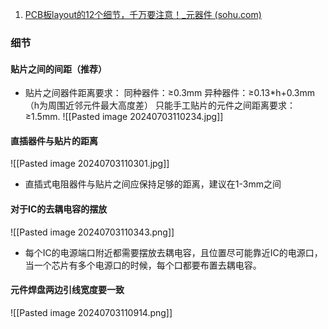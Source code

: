1. [PCB板layout的12个细节，千万要注意！_元器件 (sohu.com)](https://www.sohu.com/a/375798947_100281310)
### 细节
#### 贴片之间的间距（推荐）
- 贴片之间器件距离要求：
	同种器件：≥0.3mm
	异种器件：≥0.13\*h+0.3mm（h为周围近邻元件最大高度差）
	只能手工贴片的元件之间距离要求：≥1.5mm.
![[Pasted image 20240703110234.jpg]]
#### 直插器件与贴片的距离
![[Pasted image 20240703110301.jpg]]
- 直插式电阻器件与贴片之间应保持足够的距离，建议在1-3mm之间
#### 对于IC的去耦电容的摆放
![[Pasted image 20240703110343.png]]
- 每个IC的电源端口附近都需要摆放去耦电容，且位置尽可能靠近IC的电源口，当一个芯片有多个电源口的时候，每个口都要布置去耦电容。
#### 元件焊盘两边引线宽度要一致
![[Pasted image 20240703110914.png]]